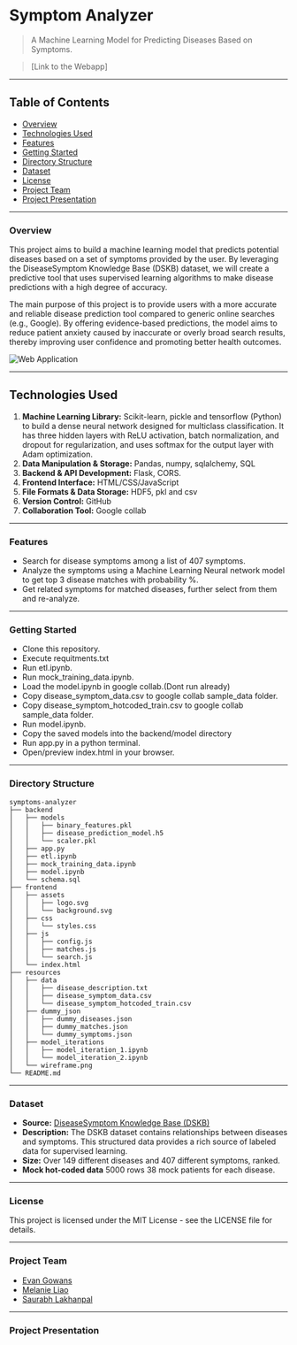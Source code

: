 # Symptom Analyzer

> A Machine Learning Model for Predicting Diseases Based on Symptoms.

> [Link to the Webapp]

---

## Table of Contents

- [Overview](#overview)
- [Technologies Used](#technologies-used)
- [Features](#features)
- [Getting Started](#getting-started)
- [Directory Structure](#directory-structure)
- [Dataset](#dataset)
- [License](#license)
- [Project Team](#project-team)
- [Project Presentation](#project-presentation)

---

### Overview
This project aims to build a machine learning model that predicts potential diseases based on a set of symptoms provided by the user. By leveraging the DiseaseSymptom Knowledge Base (DSKB) dataset, we will create a predictive tool that uses supervised learning algorithms to make disease predictions with a high degree of accuracy.

The main purpose of this project is to provide users with a more accurate and reliable disease prediction tool compared to generic online searches (e.g., Google). By offering evidence-based predictions, the model aims to reduce patient anxiety caused by inaccurate or overly broad search results, thereby improving user confidence and promoting better health outcomes.

![Web Application]()

---

## Technologies Used

1. **Machine Learning Library:** Scikit-learn, pickle and tensorflow (Python) to build a dense neural network designed for multiclass classification. It has three hidden layers with ReLU activation, batch normalization, and dropout for regularization, and uses softmax for the output layer with Adam optimization.
2. **Data Manipulation & Storage:** Pandas, numpy, sqlalchemy, SQL
3. **Backend & API Development:** Flask, CORS.
4. **Frontend Interface:** HTML/CSS/JavaScript
5. **File Formats & Data Storage:** HDF5, pkl and csv
6. **Version Control:** GitHub
7. **Collaboration Tool:** Google collab

---

### Features

- Search for disease symptoms among a list of 407 symptoms.
- Analyze the symptoms using a Machine Learning Neural network model to get top 3 disease matches with probability %.
- Get related symptoms for matched diseases, further select from them and re-analyze.

---

### Getting Started

- Clone this repository.
- Execute requitments.txt
- Run etl.ipynb.
- Run mock_training_data.ipynb.
- Load the model.ipynb in google collab.(Dont run already)
- Copy disease_symptom_data.csv to google collab sample_data folder.
- Copy disease_symptom_hotcoded_train.csv to google collab sample_data folder.
- Run model.ipynb.
- Copy the saved models into the backend/model directory
- Run app.py in a python terminal.
- Open/preview index.html in your browser.

---

### Directory Structure

```
symptoms-analyzer
├── backend
│   ├── models
│   │   ├── binary_features.pkl
│   │   ├── disease_prediction_model.h5
│   │   └── scaler.pkl
│   ├── app.py
│   ├── etl.ipynb
│   ├── mock_training_data.ipynb
│   ├── model.ipynb
│   └── schema.sql
├── frontend
│   ├── assets
│   │   ├── logo.svg
│   │   └── background.svg
│   ├── css
│   │   └── styles.css
│   ├── js
│   │   ├── config.js
│   │   ├── matches.js
│   │   └── search.js
│   └── index.html
├── resources
│   ├── data
│   │   ├── disease_description.txt
│   │   ├── disease_symptom_data.csv
│   │   └── disease_symptom_hotcoded_train.csv
│   ├── dummy_json
│   │   ├── dummy_diseases.json
│   │   ├── dummy_matches.json
│   │   └── dummy_symptoms.json
│   ├── model_iterations
│   │   ├── model_iteration_1.ipynb
│   │   └── model_iteration_2.ipynb
│   └── wireframe.png
└── README.md
```

---

### Dataset
- **Source:** [DiseaseSymptom Knowledge Base (DSKB)](https://people.dbmi.columbia.edu/~friedma/Projects/DiseaseSymptomKB/index.html)
- **Description:** The DSKB dataset contains relationships between diseases and symptoms. This structured data provides a rich source of labeled data for supervised learning.
- **Size:** Over 149 different diseases and 407 different symptoms, ranked.
- **Mock hot-coded data** 5000 rows 38 mock patients for each disease.

---

### License

This project is licensed under the MIT License - see the LICENSE file for details.

---

### Project Team
- [Evan Gowans]()
- [Melanie Liao]()
- [Saurabh Lakhanpal](https://www.linkedin.com/in/lakhanpal-saurabh/)

---

### Project Presentation
